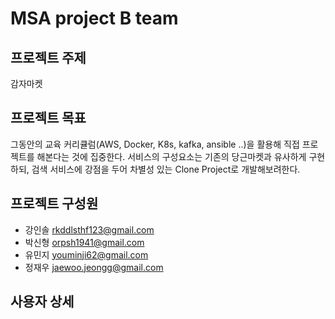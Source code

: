 # MSA project B team



## 프로젝트 주제

감자마켓

## 프로젝트 목표

그동안의 교육 커리큘럼(AWS, Docker, K8s, kafka, ansible ..)을 활용해 직접 프로젝트를 해본다는 것에 집중한다. 서비스의 구성요소는 기존의 당근마켓과 유사하게 구현하되, 검색 서비스에 강점을 두어 차별성 있는 Clone Project로 개발해보려한다.

## 프로젝트 구성원

- 강인솔 rkddlsthf123@gmail.com
- 박신형 orpsh1941@gmail.com
- 유민지 youminji62@gmail.com
- 정재우 jaewoo.jeongg@gmail.com

## 사용자 상세